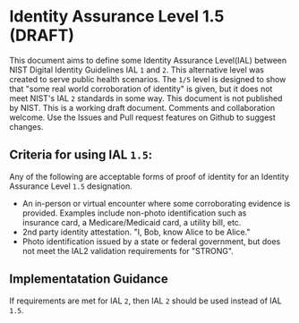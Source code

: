Identity Assurance Level 1.5 (DRAFT)
====================================


This document aims to define some Identity Assurance Level(IAL) between NIST Digital Identity Guidelines IAL `1` and `2`. This alternative level was created to serve public health scenarios.  The `1/5` level is designed to show that "some real world corroboration of identity" is given, but it does not meet NIST's IAL `2` standards in some way.  This document is not published by NIST. This is a working draft document.  Comments and collaboration welcome. Use the Issues and Pull request features on Github to suggest changes.


Criteria for using IAL `1.5`:
----------------------------

Any of the following are acceptable forms of proof of identity for an Identity Assurance Level  `1.5` designation.

* An in-person or virtual encounter where some corroborating evidence is provided. Examples include non-photo identification such as  
insurance card, a Medicare/Medicaid card, a utility bill, etc.
* 2nd party identity attestation.  "I, Bob, know Alice to be Alice."
* Photo identification issued by a state or federal government, but does not meet the IAL2 validation requirements for "STRONG".


Implementatation Guidance
-------------------------

If requirements are met for IAL `2`, then IAL `2` should be used instead of IAL `1.5`.
